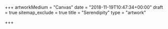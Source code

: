 +++
artworkMedium = "Canvas"
date = "2018-11-19T10:47:34+00:00"
draft = true
sitemap_exclude = true
title = "Serendipity"
type = "artwork"

+++
